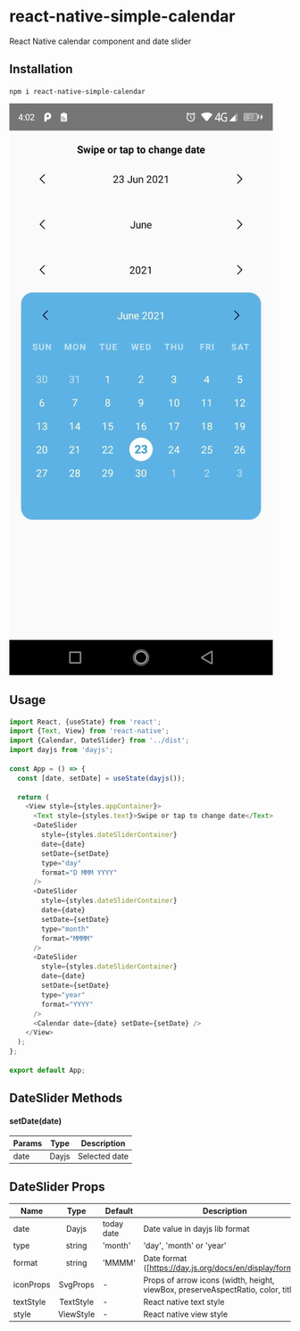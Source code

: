 # react-native-simple-calendar

React Native calendar component and date slider

## Installation

`npm i react-native-simple-calendar`

![](screenshot.jpg)

## Usage

```javascript
import React, {useState} from 'react';
import {Text, View} from 'react-native';
import {Calendar, DateSlider} from '../dist';
import dayjs from 'dayjs';

const App = () => {
  const [date, setDate] = useState(dayjs());

  return (
    <View style={styles.appContainer}>
      <Text style={styles.text}>Swipe or tap to change date</Text>
      <DateSlider
        style={styles.dateSliderContainer}
        date={date}
        setDate={setDate}
        type="day"
        format="D MMM YYYY"
      />
      <DateSlider
        style={styles.dateSliderContainer}
        date={date}
        setDate={setDate}
        type="month"
        format="MMMM"
      />
      <DateSlider
        style={styles.dateSliderContainer}
        date={date}
        setDate={setDate}
        type="year"
        format="YYYY"
      />
      <Calendar date={date} setDate={setDate} />
    </View>
  );
};

export default App;

```

## DateSlider Methods

#### setDate(date)

| Params | Type  | Description  |
| ------ |:-----:| ------------ |
| date   | Dayjs | Selected date |

## DateSlider Props

| Name      | Type          | Default    | Description  |
| --------- |:-------------:| ---------- | ------------ |
| date      | Dayjs         | today date | Date value in dayjs lib format |
| type      | string        | 'month'    | 'day', 'month' or 'year' |
| format    | string        | 'MMMM'     | Date format ([https://day.js.org/docs/en/display/format]) |
| iconProps | SvgProps      | -          | Props of arrow icons (width, height, viewBox, preserveAspectRatio, color, title) |
| textStyle | TextStyle     | -          | React native text style |
| style     | ViewStyle     | -          | React native view style |